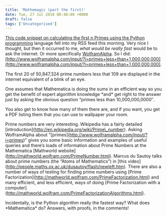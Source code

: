 ```yaml
---
title: 'Mathemagic (part the first)'
date: Tue, 27 Jul 2010 08:48:00 +0000
draft: false
tags: ['Uncategorised']
---
```


[This code snippet on calculating the first n Primes using the Python programming](http://code.activestate.com/recipes/577331-fastest-way-to-list-all-primes-below-n-in-python/) language fell into my RSS feed this morning. Very nice I thought, but then it occurred to me, _what would be really fast_ would be to ask the internet. Or more specifically [WolframAlpha](http://www.wolframalpha.com/). So I did: [http://www.wolframalpha.com/input/?i=primes+less+than+1,000,000,000](http://www.wolframalpha.com/input/?i=primes+less+than+1,000,000,000).

The first 20 of 50,847,324 prime numbers less that 109 are displayed in the internet equivalent of a blink of an eye.

One assumes that Mathematica is doing the sums in an efficient way so you get the benefit of expert algorithm knowledge \*and\* get right to the answer just by asking the obvious question “primes less than 10,000,000,0000″.

You also get to know how many of them there are, and if you want, you get a PDF listing them that you can use to wallpaper your room.

Prime numbers are very interesting. Wikipedia has a fairly detailed \[introduction\](http://en.wikipedia.org/wiki/Prime\_number). Asking WolframAlpha about “\[primes\](http://www.wolframalpha.com/input/?i=primes)” gives you some basic information and examples of useful queries and there’s loads of information about Prime Numbers at the Mathematica \[Mathworld website\](http://mathworld.wolfram.com/PrimeNumber.html). Marcus du Sautoy talks about prime numbers (the “Atoms of Mathematics”) in \[this video\](http://people.maths.ox.ac.uk/dusautoy/flash/newleft.htm). There are also a number of ways of testing for finding prime numbers using \[Prime Factorization\](http://mathworld.wolfram.com/PrimeFactorization.html) and many efficient, and less efficient, ways of doing \[Prime Factorization with a computer\](http://mathworld.wolfram.com/PrimeFactorizationAlgorithms.html).

Incidentally, is the Python algorithm really the fastest way? What does \*Mathematica\* do? Answers, with proofs, in the comments!